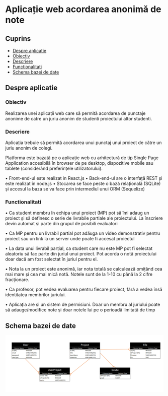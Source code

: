 # Aplicație web acordarea anonimă de note

## Cuprins

- [Despre aplicatie](#despre-aplicatie)
- [Obiectiv](#obiectiv)
- [Descriere](#descriere)
- [Functionalitati](#functionalitati)
- [Schema bazei de date](#schema-bazei-de-date)

## Despre aplicatie

### Obiectiv

Realizarea unei aplicații web care să permită acordarea de punctaje anonime de catre un juriu anonim de studenti proiectului altor studenti.

### Descriere

Aplicația trebuie să permită acordarea unui punctaj unui proiect de către un juriu anonim de colegi.

Platforma este bazată pe o aplicație web cu arhitectură de tip Single Page Application accesibilă în browser de pe desktop, dispozitive mobile sau tablete (considerând preferințele utilizatorului).

• Front-end-ul este realizat in React.js
• Back-end-ul are o interfață REST și este realizat în node.js
• Stocarea se face peste o bază relațională (SQLite) și accesul la baza se va face prin intermediul unui ORM (Sequelize)

### Functionalitati

• Ca student membru în echipa unui proiect (MP) pot să îmi adaug un proiect și să definesc o serie de livrabile partiale ale proiectului. La înscriere devin automat și parte din grupul de posibili evaluatori

• Ca MP pentru un livrabil partial pot adăuga un video demonstrativ pentru proiect sau un link la un server unde poate fi accesat proiectul

• La data unui livrabil parțial, ca student care nu este MP pot fi selectat aleatoriu să fac parte din juriul unui proiect. Pot acorda o notă proiectului doar dacă am fost selectat în juriul pentru el.

• Nota la un proiect este anonimă, iar nota totală se calculează omițând cea mai mare și cea mai mică notă. Notele sunt de la 1-10 cu până la 2 cifre fracționare.

• Ca profesor, pot vedea evaluarea pentru fiecare proiect, fără a vedea însă identitatea membrilor juriului.

• Aplicația are și un sistem de permisiuni. Doar un membru al juriului poate să adauge/modifice note și doar notele lui pe o perioadă limitată de timp

## Schema bazei de date

![Schema bazei de date](./media/BD_GraddingApp.png)
